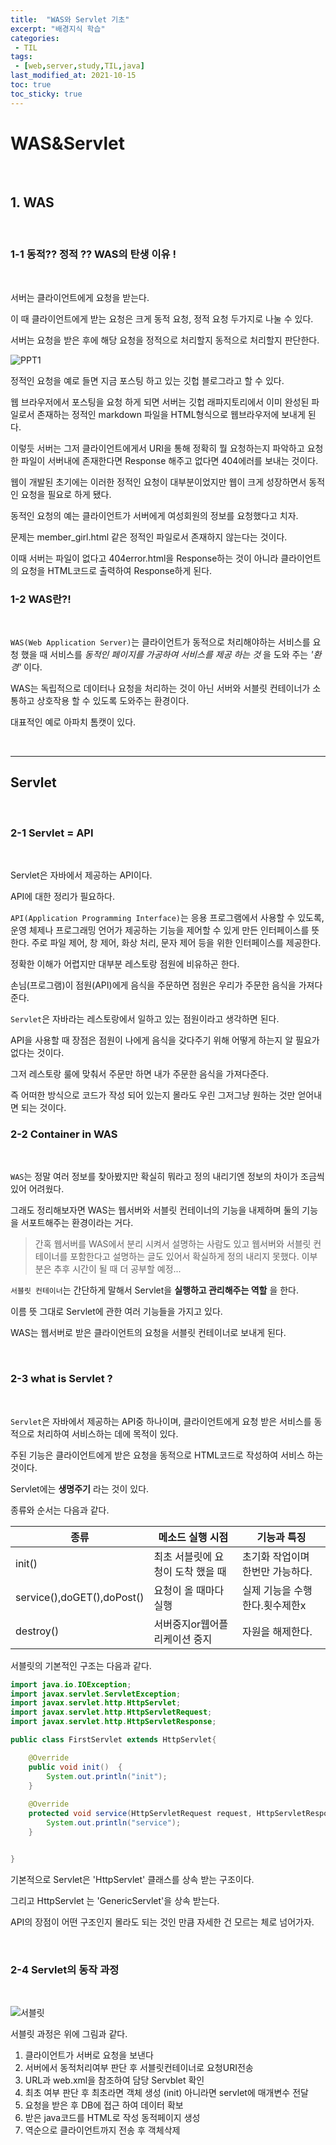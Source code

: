 ```yaml
---
title:  "WAS와 Servlet 기초"
excerpt: "배경지식 학습"
categories:
 - TIL
tags:
 - [web,server,study,TIL,java]
last_modified_at: 2021-10-15
toc: true
toc_sticky: true
---
```


# WAS&Servlet
<br>


## 1. WAS

<br>

### 1-1 동적?? 정적 ?? WAS의 탄생 이유 !
<br>


서버는 클라이언트에게 요청을 받는다.

이 때 클라이언트에게 받는 요청은 크게 동적 요청, 정적 요청 두가지로 나눌 수 있다.

서버는 요청을 받은 후에 해당 요청을 정적으로 처리할지 동적으로 처리할지 판단한다.

![PPT1](\assets\images\WAS슬라이드.jpg)

정적인 요청을 예로 들면 지금 포스팅 하고 있는 깃헙 블로그라고 할 수 있다.

웹 브라우저에서 포스팅을 요청 하게 되면 서버는 깃헙 래파지토리에서 이미 완성된 파일로서 존재하는 정적인 markdown 파일을 HTML형식으로 웹브라우저에 보내게 된다.

이렇듯 서버는 그저 클라이언트에게서 URI을 통해 정확히 뭘 요청하는지 파악하고 요청한 파일이 서버내에 존재한다면 Response 해주고 없다면 404에러를 보내는 것이다.



웹이 개발된 초기에는 이러한 정적인 요청이 대부분이었지만 웹이 크게 성장하면서 동적인 요청을 필요로 하게 됐다.



동적인 요청의 예는 클라이언트가 서버에게 여성회원의 정보를 요청했다고 치자.

문제는 member_girl.html 같은 정적인 파일로서 존재하지 않는다는 것이다.

이때 서버는 파일이 없다고 404error.html을 Response하는 것이 아니라 클라이언트의 요청을 HTML코드로 출력하여 Response하게 된다.
<br>


### 1-2 WAS란?!

<br>

`WAS(Web Application Server)`는 클라이언트가 동적으로 처리해야하는 서비스를 요청 했을 때 서비스를 *동적인 페이지를 가공하여 서비스를 제공 하는 것* 을 도와 주는 *'환경'* 이다.

WAS는 독립적으로 데이터나 요청을 처리하는 것이 아닌 서버와 서블릿 컨테이너가 소통하고 상호작용 할 수 있도록 도와주는 환경이다.



대표적인 예로 아파치 톰캣이 있다.

<br>

<hr>

## Servlet

<br>

### 2-1 Servlet = API

<br>

Servlet은 자바에서 제공하는 API이다.

API에 대한 정리가 필요하다.



`API(Application Programming Interface)`는 응용 프로그램에서 사용할 수 있도록, 운영 체제나 프로그래밍 언어가 제공하는 기능을 제어할 수 있게 만든 인터페이스를 뜻한다. 주로 파일 제어, 창 제어, 화상 처리, 문자 제어 등을 위한 인터페이스를 제공한다.



정확한 이해가 어렵지만 대부분 레스토랑 점원에 비유하곤 한다.

손님(프로그램)이 점원(API)에게 음식을 주문하면 점원은 우리가 주문한 음식을 가져다준다.

`Servlet`은 자바라는 레스토랑에서 일하고 있는 점원이라고 생각하면 된다.



API을 사용할 때 장점은 점원이 나에게 음식을 갖다주기 위해 어떻게 하는지 알 필요가 없다는 것이다.

그저 레스토랑 룰에 맞춰서 주문만 하면 내가 주문한 음식을 가져다준다.

즉 어떠한 방식으로 코드가 작성 되어 있는지 몰라도 우린 그저그냥 원하는 것만 얻어내면 되는 것이다.
<br>


### 2-2  Container in WAS
<br>


`WAS`는 정말 여러 정보를 찾아봤지만 확실히 뭐라고 정의 내리기엔 정보의 차이가 조금씩 있어 어려웠다.

그래도 정리해보자면 WAS는 웹서버와 서블릿 컨테이너의 기능을 내제하며 둘의 기능을 서포트해주는 환경이라는 거다. 

> 간혹 웹서버를 WAS에서 분리 시켜서 설명하는 사람도 있고 웹서버와 서블릿 컨테이너를 포함한다고 설명하는 글도 있어서 확실하게 정의 내리지 못했다. 이부분은 추후 시간이 될 때 더 공부할 예정...



`서블릿 컨테이너`는 간단하게 말해서 Servlet을 **실행하고 관리해주는 역할** 을 한다.

이름 뜻 그대로 Servlet에 관한 여러 기능들을 가지고 있다.



WAS는 웹서버로 받은 클라이언트의 요청을 서블릿 컨테이너로 보내게 된다.

<br>

### 2-3 what is Servlet ?
<br>

`Servlet`은 자바에서 제공하는 API중 하나이며, 클라이언트에게 요청 받은 서비스를 동적으로 처리하여 서비스하는 데에 목적이 있다.

주된 기능은 클라이언트에게 받은 요청을 동적으로 HTML코드로 작성하여 서비스 하는 것이다.



Servlet에는 **생명주기** 라는 것이 있다.

종류와 순서는 다음과 같다.



| 종류                       | 메소드 실행 시점                  | 기능과 특징                      |
| -------------------------- | --------------------------------- | -------------------------------- |
| init()                     | 최초 서블릿에 요청이 도착 했을 때 | 초기화 작업이며 한번만 가능하다. |
| service(),doGET(),doPost() | 요청이 올 때마다 실행             | 실제 기능을 수행한다.횟수제한x   |
| destroy()                  | 서버중지or웹어플리케이션 중지     | 자원을 해제한다.                 |

서블릿의 기본적인 구조는 다음과 같다.

```java
import java.io.IOException;
import javax.servlet.ServletException;
import javax.servlet.http.HttpServlet;
import javax.servlet.http.HttpServletRequest;
import javax.servlet.http.HttpServletResponse;

public class FirstServlet extends HttpServlet{

	@Override
	public void init()  {
		System.out.println("init");
	}
	
	@Override
	protected void service(HttpServletRequest request, HttpServletResponse response){
		System.out.println("service");
	}


}

```



기본적으로 Servlet은 'HttpServlet' 클래스를 상속 받는 구조이다.

그리고 HttpServlet 는 'GenericServlet'을 상속 받는다.

API의 장점이 어떤 구조인지 몰라도 되는 것인 만큼 자세한 건 모르는 체로 넘어가자.


<br>


### 2-4 Servlet의 동작 과정

<br>

![서블릿](\assets\images\Servlet과정.jpg)



서블릿 과정은 위에 그림과 같다.

<OL>
    <li>클라이언트가 서버로 요청을 보낸다</li>
    <li>서버에서 동적처리여부 판단 후 서블릿컨테이너로 요청URI전송</li>
    <li>URL과 web.xml을 참조하여 담당 Servblet 확인</li>
    <li>최초 여부 판단 후 최초라면 객체 생성 (init) 아니라면 servlet에 매개변수 전달</li>
    <li>요청을 받은 후 DB에 접근 하여 데이터 확보</li>
    <li>받은 java코드를 HTML로 작성 동적페이지 생성</li>
    <li>역순으로 클라이언트까지 전송 후 객체삭제</li>
</ol>

